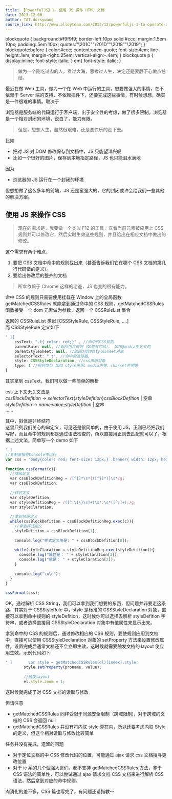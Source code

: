 ```yaml
---
title: 【PowerfulJS】1~ 使用 JS 操作 HTML 文档
date: 2013-12-06
author: TAT.dorsywang
source_link: http://www.alloyteam.com/2013/12/powerfuljs-1-to-operate-an-html-document-using-js/
---
```


blockquote { background:#f9f9f9; border-left:10px solid #ccc; margin:1.5em 10px; padding:.5em 10px; quotes:"\\201C""\\201D""\\2018""\\2019"; } blockquote:before { color:#ccc; content:open-quote; font-size:4em; line-height:.1em; margin-right:.25em; vertical-align:-.4em; } blockquote p { display:inline; font-style: italic; } em{ font-style: italic; }

> 做为一个刚吃过肉的人，看过大海，思考过人生，决定还是要静下心做点总结。

最近在做 Web 工具，做为一个在 Web 中运行的工具，想要做强大的事情，在不依赖于 Server 端的支持、不依赖插件下，还要完成这些事情，有时候想想，确实是一件很难的事情。取决于

浏览器是服务端的代码运行于客户端，出于安全性的考虑，做了很多限制。浏览器是一个相对封闭的环境，说白了，能力有限。  

> 但是，想想人生，虽然很艰难，还是要快乐的走下去。

比如

-   把对 JS 对 DOM 修改保存到文档中，JS 只能望洋兴叹
-   比如一个很好的图片，保存到本地指定路径，JS 也只能泪水满地

因为

-   浏览器的 JS 运行在一个封闭的环境

但想想做了这么多年的前端，JS 还是蛮强大的，它的封闭或许会给我们一些其他的解决方案。

## 使用 JS 来操作 CSS

> 现在的需求是，我要做一个类似 F12 的工具，查看当前元素被应用上 CSS 规则并可以修改它，然后实时生效这些规则，并且给出在相应文档中做出的修改。

这个需求有两个难点，

1.  要把 CSS 文档中命中的规则找出来（甚至告诉我们它在哪个 CSS 文档的第几行代码做的定义）。
2.  要给出修改后的整齐的文档

> 所幸依赖于 Chrome 这样的老爸，JS 也变的很有能力。

命中 CSS 的规则只需要使用挂载在 Window 上的全局函数 getMatchedCSSRules 就能拿到通过命中的 CSS 规则，getMatchedCSSRules 函数接受一个 dom 元素做为参数，返回一个 CSSRuleList 集合

返回的 CSSRuleList 类似 \[CSSStyleRule, CSSStyleRule, ....]  
而 CSSStyleRule 定义如下

```javascript
" ]{
    cssText: ".t{ color: red;}" , //命中的CSS规则
    parentRule: null, //返回包含规则（如果有的话）， 如在@media中定义的
    parentStyleSheet: null, //返回包含的styleSheet对象
    selectorText: ".t", //命中的选择器,
    style: CSSStyleDeclaration, //css声明对象
    type: 1 //规则类型 比如 style声明、media声等、charset声明等
}
```

其实拿到 cssText，我们可以做一些简单的解析

css 上下文无关文法是  
_cssBlockDefition_ -> _selectorText_{_styleDefition_}_cssBlockDefition_ | 空串  
_styleDefition_ -> _name_:_value_;_styleDefition_ | 空串  
......

其中，斜体是非终结符  
这里只列我们关心的串定义，可见还是很简单的，由于使用 JS，正则已经把我们写好，而且命中的规则都是通过语法检查的，所以直接用正则去匹配就可以了，根据上述文法，简单写一个 demo 如下

```javascript
" ]
//复制直接在Console中运行
var css = "body{color: red; font-size: 12px;} .banner{ width: 12px; height: 16px; background: url(img/banner.png);}";
 
function cssFormat(c){
  //块级定义
  var cssBlockDefitionReg = /[^{]*\s*{([^}]*)}\s*/g;
  var cssBlockDefition;
 
  //样式定义
  var styleDefition;
  var styleDefitionReg = /([^:\{\}\s]+)\s*:\s*([^;]+);/g;
  var styleClaration;
 
  //拿到块级定义
  while(cssBlockDefition = cssBlockDefitionReg.exec(c)){
    //拿到样式定义
    styleDefition = cssBlockDefition[1];
 
    console.log("样式定义块是: " + cssBlockDefition[0]);
 
    while(styleClaration = styleDefitionReg.exec(styleDefition)){
      console.log("属性是： " + styleClaration[1]);
      console.log("值是： " + styleClaration[2]);
    }
 
    console.log("\n\n");
  }
}
 
cssFormat(css);
```

OK，通过解析 CSS String，我们可以拿到我们想要的东西，但问题并非要走这条路，其实对于 CSSStyleRule 中，style 是标准的 CSSStyleDeclaration 对象，直接可以拿到命中规则的 styleDefition，这时候你可以选择去解析 styleDefition 字符串，或者选择直接用 CSSStyleDeclaration 对象中有值属性来显示出来。

拿到命中的 CSS 的规则后，通过修改相应的 CSS 规则，要使规则应用到文档中，直接可以使用 CSSStyleDeclaration 对象的 setProperty 方法来设置修改属性，设置完成后通常文档还不会立即生效，这时候就需要触发文档的 layout 使应用生效，示例代码如下

```javascript
" ]       var style = getMatchedCSSRules(el)[index].style;
        style.setProperty(proname, value);
 
        //触发layout
        el.style.zoom = 1;
```

这时候就完成了对 CSS 文档的读取与修改

但请注意

-   getMatchedCSSRules 同样受限于同源安全限制（跨域限制)，对于跨域的文档的 CSS 会返回 null
-   getMatchedCSSRules 并没有将内联 style 算在内，所以还要考虑内联 Style 的定义，但这个相对读取与修改比较简单

任务并没有完成，遗留的问题

-   对于定位文档的中 CSS 修改代码的位置，可能通过 ajax 请求 css 文档搜寻更改位置
-   对于 ie 系的几个倔强大哥们，都不支持 getMatchedCSSRules 方法，鉴于 CSS 语法的简单性，可以尝试通过 ajax 请求文档 CSS 文档来进行解析 CSS 语法，然后拿到对应的命中规则。

肉消化的差不多，CSS 篇也写完了，有问题还请指教～